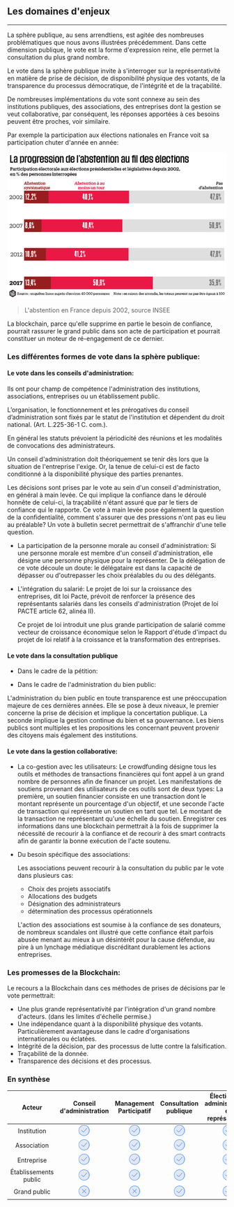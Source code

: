 ## Les domaines d'enjeux
---

La sphère publique, au sens arrendtiens, est agitée des nombreuses problématiques que nous avons illustrées précédemment. Dans cette dimension publique, le vote est la forme d'expression reine, elle permet la consultation du plus grand nombre. 

Le vote dans la sphère publique invite à s'interroger sur la représentativité en matière de prise de décision, de disponibilité physique des votants, de la transparence du processus démocratique, de l'intégrité et de la traçabilité. 

De nombreuses implémentations du vote sont connexe au sein des institutions publiques, des associations, des entreprises dont la gestion se veut collaborative, par conséquent, les réponses apportées à ces besoins peuvent être proches, voir similaire.

Par exemple la participation aux élections nationales en France voit sa participation chuter d'année en année: 

![](../../images/abstention-france.png)
>
> L'abstention en France depuis 2002, source INSEE

La blockchain, parce qu'elle supprime en partie le besoin de confiance, pourrait rassurer le grand public dans son acte de participation et pourrait constituer un moteur de ré-engagement de ce dernier.

### Les différentes formes de vote dans la sphère publique: 

#### Le vote dans les conseils d'administration:

Ils ont pour champ de compétence l'administration des institutions, associations, entreprises ou un établissement public.

L’organisation, le fonctionnement et les prérogatives du conseil d’administration sont fixés par le statut de l'institution et dépendent du droit national. (Art. L.225-36-1 C. com.).

En général les statuts prévoient la périodicité des réunions et les modalités de convocations des administrateurs. 

Un conseil d'administration doit théoriquement se tenir dès lors que la situation de l'entreprise l'exige. Or, la tenue de celui-ci est de facto conditionné à la disponibilité physique des parties prenantes.  

Les décisions sont prises par le vote au sein d'un conseil d'administration, en général à main levée. Ce qui implique la confiance dans le déroulé honnête de celui-ci, la traçabilité n'étant assuré que par le tiers de confiance qui le rapporte. Ce vote à main levée pose également la question de la confidentialité, comment s'assurer que des pressions n'ont pas eu lieu au préalable? Un vote à bulletin secret permettrait de s'affranchir d'une telle question.

* La participation de la personne morale au conseil d'administration:
    Si une personne morale est membre d'un conseil d'administration, elle désigne une personne physique pour la représenter. De la délégation de ce vote découle un doute: le délégataire est dans la capacité de dépasser ou d'outrepasser les choix préalables du ou des délégants.

* L'intégration du salarié: 
    Le projet de loi sur la croissance des entreprises, dit loi Pacte, prévoit de renforcer la présence des représentants salariés dans les conseils d'administration (Projet de loi PACTE article 62, alinéa II). 
    
   Ce projet de loi introduit une plus grande participation de salarié comme vecteur de croissance économique selon le Rapport d'étude d'impact du projet de loi relatif à la croissance et la transformation des entreprises.
    
#### Le vote dans la consultation publique

* Dans le cadre de la pétition:

* Dans le cadre de l'administration du bien public: 

L'administration du bien public en toute transparence est une préoccupation majeure de ces dernières années. Elle se pose à deux niveaux, le premier concerne la prise de décision  et  implique la concertation publique. La seconde implique la gestion continue du bien et sa gouvernance. Les biens publics sont multiples et les propositions les concernant peuvent provenir des citoyens mais également des institutions.

#### Le vote dans la gestion collaborative:

* La co-gestion avec les utilisateurs: 
    Le crowdfunding désigne tous les outils et méthodes de transactions financières qui font appel à   un grand nombre de personnes afin de financer un projet. Les manifestations de soutiens provenant des utilisateurs de ces outils sont de deux types: La première, un soutien financier consiste en une transaction dont le montant représente un pourcentage d'un objectif, et une seconde l'acte de transaction qui représente un soutien en tant que tel. Le montant de la transaction ne représentant qu'une échelle du soutien. Enregistrer ces informations dans une blockchain permettrait à la fois de supprimer la nécessité de recourir à la confiance et de recourir à des smart contracts afin de garantir la bonne exécution de l'acte soutenu. 

* Du besoin spécifique des associations:

    Les associations peuvent recourir à la consultation du public par le vote dans plusieurs cas: 
    * Choix des projets associatifs
    * Allocations des budgets
    * Désignation des administrateurs
    * détermination des processus opérationnels
    
    L'action des associations est soumise à la confiance de ses donateurs, de nombreux scandales ont illustré que cette confiance était parfois abusée menant au mieux à un désintérêt pour la cause défendue, au pire à un lynchage médiatique discréditant durablement les actions entreprises.

### Les promesses de la Blockchain: 

Le recours a la Blockchain dans ces méthodes de prises de décisions par le vote permettrait:
* Une plus grande représentativité par l'intégration d'un grand nombre d'acteurs. (dans les limites d'échelle permise.)
* Une indépendance quant à la disponibilité physique des votants. Particulièrement avantageuse dans le cadre d'organisations internationales ou éclatées.
* Intégrité de la décision, par des processus de lutte contre la falsification.
* Traçabilité de la donnée.
* Transparence des décisions et des processus.

### En synthèse

| Acteur | Conseil d'administration | Management Participatif |  Consultation publique | Élection des administrateurs et représentants | 
|:------:|:------------------------:|:-----------------------:|:----------------------:|:--------------------------------------------:|
| Institution | ![Oui](../../images/icons/yes.png) | ![Oui](../../images/icons/yes.png) | ![Oui](../../images/icons/yes.png) | ![Oui](../../images/icons/yes.png) |
| Association | ![Oui](../../images/icons/yes.png) | ![Oui](../../images/icons/yes.png) | ![Oui](../../images/icons/yes.png) | ![Oui](../../images/icons/yes.png) | 
| Entreprise | ![Oui](../../images/icons/yes.png) | ![Oui](../../images/icons/yes.png) | ![Oui](../../images/icons/yes.png) | ![Oui](../../images/icons/yes.png) | 
| Établissements public | ![Oui](../../images/icons/yes.png) | ![Oui](../../images/icons/yes.png) | ![Oui](../../images/icons/yes.png) | ![Oui](../../images/icons/yes.png) | 
| Grand public | ![Non](../../images/icons/no.png) | ![Non](../../images/icons/no.png) | ![Oui](../../images/icons/yes.png) | ![Oui](../../images/icons/yes.png) | 
